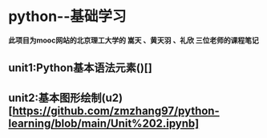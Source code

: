 # python--基础学习
**此项目为mooc网站的北京理工大学的 嵩天 、黄天羽 、礼欣 三位老师的课程笔记**

## unit1:Python基本语法元素()[]
## unit2:基本图形绘制(u2)[https://github.com/zmzhang97/python-learning/blob/main/Unit%202.ipynb]

